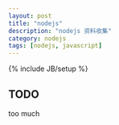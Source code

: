 ```yaml
---
layout: post
title: "nodejs"
description: "nodejs 资料收集"
category: nodejs
tags: [nodejs, javascript]
---
```

{% include JB/setup %}
## TODO
too much
